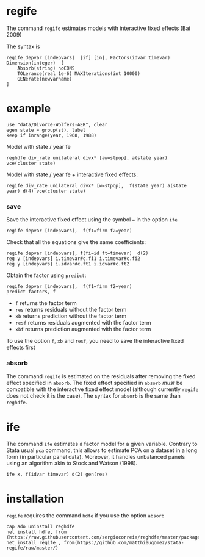 

# regife

The command `regife` estimates models with interactive fixed effects (Bai 2009)



The syntax is

```
regife depvar [indepvars]  [if] [in], Factors(idvar timevar) Dimension(integer)  [
	Absorb(string) noCONS 
	TOLerance(real 1e-6) MAXIterations(int 10000) 
	GENerate(newvarname)
]
```

# example

```
use "data/Divorce-Wolfers-AER", clear
egen state = group(st), label
keep if inrange(year, 1968, 1988) 
```

Model with state / year fe
```
reghdfe div_rate unilateral divx* [aw=stpop], a(state year) vce(cluster state)
```

Model with state / year fe + interactive fixed effects:

```
regife div_rate unilateral divx* [w=stpop],  f(state year) a(state year) d(4) vce(cluster state)
```



### save

Save the interactive fixed effect using the symbol `=` in the option `ife`

```
regife depvar [indepvars],  f(f1=firm f2=year) 
```

Check that all the equations give the same coefficients:

```
regife depvar [indepvars], f(fi=id ft=timevar)  d(2)
reg y [indepvars] i.timevar#c.fi1 i.timevar#c.fi2
reg y [indepvars] i.idvar#c.ft1 i.idvar#c.ft2
```

Obtain the factor using `predict`:

```
regife depvar [indepvars],  f(f1=firm f2=year) 
predict factors, f
```
- `f` returns the factor term
- `res` returns residuals without the factor term
- `xb` returns prediction without the factor term
- `resf` returns residuals augmented with the factor term
- `xbf` returns prediction augmented with the factor term

To use the option `f`, `xb` and `resf`, you need to save the interactive fixed effects first


### absorb

The command `regife` is estimated on the residuals after removing the fixed effect specified in `absorb`. The fixed effect specified in `absorb` *must* be compatible with the interactive fixed effect model (although currently `regife` does not check it is the case). The syntax for `absorb` is the same than `reghdfe`.



# ife
The command `ife` estimates a factor model for a given variable. Contrary to Stata usual `pca` command, this allows to estimate PCA on a dataset in a long form (in particular panel data). Moreover, it handles unbalanced panels using an algorithm akin to Stock and Watson (1998).

```
ife x, f(idvar timevar) d(2) gen(res)
```

# installation

`regife` requires the command `hdfe` if you use the option `absorb`

```
cap ado uninstall reghdfe
net install hdfe, from (https://raw.githubusercontent.com/sergiocorreia/reghdfe/master/package/)
net install regife , from(https://github.com/matthieugomez/stata-regife/raw/master/)
```